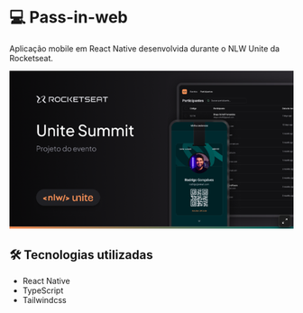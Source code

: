 # 💻 Pass-in-web

Aplicação mobile em React Native desenvolvida durante o NLW Unite da Rocketseat.

![Cover](./assets/images/event_wallpaper.png)

## 🛠️ Tecnologias utilizadas

- React Native
- TypeScript
- Tailwindcss